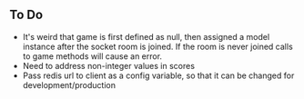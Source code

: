 ## To Do

* It's weird that game is first defined as null, then assigned a model instance after the socket room is joined. If the room is never joined calls to game methods will cause an error.
* Need to address non-integer values in scores
* Pass redis url to client as a config variable, so that it can be changed for development/production